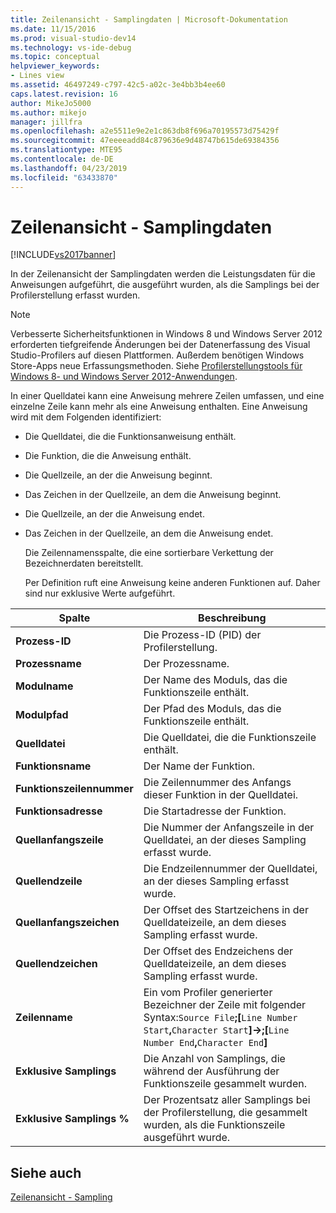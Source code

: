 ```yaml
---
title: Zeilenansicht - Samplingdaten | Microsoft-Dokumentation
ms.date: 11/15/2016
ms.prod: visual-studio-dev14
ms.technology: vs-ide-debug
ms.topic: conceptual
helpviewer_keywords:
- Lines view
ms.assetid: 46497249-c797-42c5-a02c-3e4bb3b4ee60
caps.latest.revision: 16
author: MikeJo5000
ms.author: mikejo
manager: jillfra
ms.openlocfilehash: a2e5511e9e2e1c863db8f696a70195573d75429f
ms.sourcegitcommit: 47eeeeadd84c879636e9d48747b615de69384356
ms.translationtype: MTE95
ms.contentlocale: de-DE
ms.lasthandoff: 04/23/2019
ms.locfileid: "63433870"
---
```

# <a name="lines-view---sampling-data"></a>Zeilenansicht - Samplingdaten
[!INCLUDE[vs2017banner](../includes/vs2017banner.md)]

In der Zeilenansicht der Samplingdaten werden die Leistungsdaten für die Anweisungen aufgeführt, die ausgeführt wurden, als die Samplings bei der Profilerstellung erfasst wurden.  
  
> [!NOTE]
> Verbesserte Sicherheitsfunktionen in Windows 8 und Windows Server 2012 erforderten tiefgreifende Änderungen bei der Datenerfassung des Visual Studio-Profilers auf diesen Plattformen. Außerdem benötigen Windows Store-Apps neue Erfassungsmethoden. Siehe [Profilerstellungstools für Windows 8- und Windows Server 2012-Anwendungen](../profiling/performance-tools-on-windows-8-and-windows-server-2012-applications.md).  
  
 In einer Quelldatei kann eine Anweisung mehrere Zeilen umfassen, und eine einzelne Zeile kann mehr als eine Anweisung enthalten. Eine Anweisung wird mit dem Folgenden identifiziert:  
  
- Die Quelldatei, die die Funktionsanweisung enthält.  
  
- Die Funktion, die die Anweisung enthält.  
  
- Die Quellzeile, an der die Anweisung beginnt.  
  
- Das Zeichen in der Quellzeile, an dem die Anweisung beginnt.  
  
- Die Quellzeile, an der die Anweisung endet.  
  
- Das Zeichen in der Quellzeile, an dem die Anweisung endet.  
  
  Die Zeilennamensspalte, die eine sortierbare Verkettung der Bezeichnerdaten bereitstellt.  
  
  Per Definition ruft eine Anweisung keine anderen Funktionen auf. Daher sind nur exklusive Werte aufgeführt.  
  
|Spalte|Beschreibung|  
|------------|-----------------|  
|**Prozess-ID**|Die Prozess-ID (PID) der Profilerstellung.|  
|**Prozessname**|Der Prozessname.|  
|**Modulname**|Der Name des Moduls, das die Funktionszeile enthält.|  
|**Modulpfad**|Der Pfad des Moduls, das die Funktionszeile enthält.|  
|**Quelldatei**|Die Quelldatei, die die Funktionszeile enthält.|  
|**Funktionsname**|Der Name der Funktion.|  
|**Funktionszeilennummer**|Die Zeilennummer des Anfangs dieser Funktion in der Quelldatei.|  
|**Funktionsadresse**|Die Startadresse der Funktion.|  
|**Quellanfangszeile**|Die Nummer der Anfangszeile in der Quelldatei, an der dieses Sampling erfasst wurde.|  
|**Quellendzeile**|Die Endzeilennummer der Quelldatei, an der dieses Sampling erfasst wurde.|  
|**Quellanfangszeichen**|Der Offset des Startzeichens in der Quelldateizeile, an dem dieses Sampling erfasst wurde.|  
|**Quellendzeichen**|Der Offset des Endzeichens der Quelldateizeile, an dem dieses Sampling erfasst wurde.|  
|**Zeilenname**|Ein vom Profiler generierter Bezeichner der Zeile mit folgender Syntax:`Source File`**;[**`Line Number Start`**,**`Character Start`**]->;[**`Line Number End`**,**`Character End`**]**|  
|**Exklusive Samplings**|Die Anzahl von Samplings, die während der Ausführung der Funktionszeile gesammelt wurden.|  
|**Exklusive Samplings %**|Der Prozentsatz aller Samplings bei der Profilerstellung, die gesammelt wurden, als die Funktionszeile ausgeführt wurde.|  
  
## <a name="see-also"></a>Siehe auch  
 [Zeilenansicht - Sampling](../profiling/lines-view-dotnet-memory-sampling-data.md)
